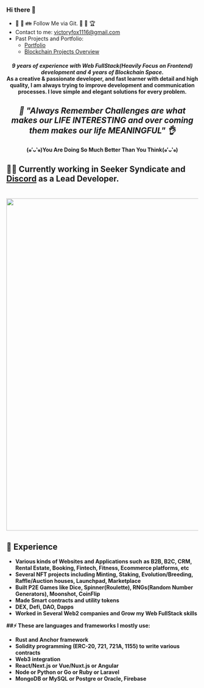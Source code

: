 ### Hi there 👋

<!--
**victoryfox19931116/victoryfox19931116** is a ✨ _special_ ✨ repository because its `README.md` (this file) appears on your GitHub profile.

Here are some ideas to get you started:

- 🔭 I’m currently working on ...
- 🌱 I’m currently learning ...
- 👯 I’m looking to collaborate on ...
- 🤔 I’m looking for help with ...
- 💬 Ask me about ...
- 📫 How to reach me: ...
- 😄 Pronouns: ...
- ⚡ Fun fact: ...
-->

- 🤝 💖 👪 Follow Me via Git. 🏀 🥰 🏆
- Contact to me: victoryfox1116@gmail.com
- Past Projects and Portfolio: 
  - <a href="https://blockchainportfolio-6884b.web.app">Portfolio</a>
  - <a href="https://github.com/victoryfox19931116/Blockchain-Projects-Overview">Blockchain Projects Overview</a>

<h4 align="center">
  <i><b>9 years of experience with Web FullStack(Heavily Focus on Frontend) development and 4 years of Blockchain Space.</i>
<br />
As a creative & passionate developer, and fast learner with detail and high quality, I am always trying to improve development and communication processes. I love simple and elegant solutions for every problem.
<br />
</h4>

<i><h2 align="center">🎃 "Always Remember ***Challenges*** are what makes our ***LIFE INTERESTING*** and over coming them makes our life ***MEANINGFUL***" 👌 </h2></i>
<h4 align="center">(๑′ᴗ‵๑)You Are Doing So Much Better Than You Think(๑′ᴗ‵๑)</h4>

<!-- ## 👨‍💻 Currently working in Seeker Syndicate as Lead Developer and [Discord](https://discord.gg/V6fYeBbB) Server.

![](https://pbs.twimg.com/profile_banners/1480769564245999618/1645162290/1500x500) -->
  
## 👨‍💻 Currently working in Seeker Syndicate and [Discord](https://discord.gg/V6fYeBbB) as a Lead Developer.

<!-- ![](https://minionicious.files.wordpress.com/2016/08/dave2.png) -->
<!-- ![CWS](https://user-images.githubusercontent.com/89365150/202695915-8e27499d-c325-49e8-8d1e-9e8ccd88d673.png) -->
<h1>
  <div align="center">
    <img src="https://lfsolutions.net/wp-content/uploads/2021/12/Full-Stack-Development-Featured-Image-LevelFive-Solutions.gif" width="870px height="870px"/>
  </div>
</h1>


## 🌱 Experience

- Various kinds of Websites and Applications such as B2B, B2C, CRM, Rental Estate, Booking, Fintech, Fitness, Ecommerce platforms, etc
- Several NFT projects including Minting, Staking, Evolution/Breeding, Raffle/Auction houses, Launchpad, Marketplace
- Built P2E Games like Dice, Spinner(Roulette), RNGs(Random Number Generators), Moonshot, CoinFlip
- Made Smart contracts and utility tokens
- DEX, Defi, DAO, Dapps
- Worked in Several Web2 companies and Grow my Web FullStack skills
  





##⚡ These are languages and frameworks I mostly use:
  
- Rust and Anchor framework
- Solidity programming (ERC-20, 721, 721A, 1155) to write various contracts
- Web3 integration
- React/Next.js or Vue/Nuxt.js or Angular
- Node or Python or Go or Ruby or Laravel
- MongoDB or MySQL or Postgre or Oracle, Firebase

